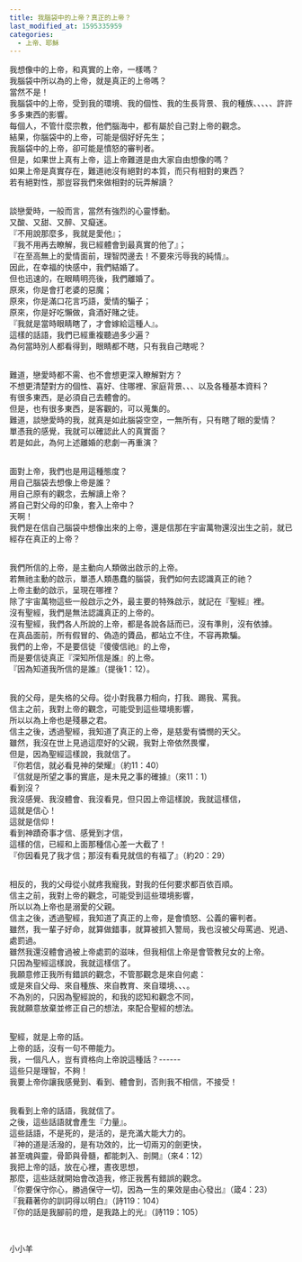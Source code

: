 ```yaml
---
title: 我腦袋中的上帝？真正的上帝？
last_modified_at: 1595335959
categories:
  - 上帝、耶穌
---
```


<p>我想像中的上帝，和真實的上帝，一樣嗎？<br>
我腦袋中所以為的上帝，就是真正的上帝嗎？<br>
當然不是！<br>
我腦袋中的上帝，受到我的環境、我的個性、我的生長背景、我的種族、、、、、許許多多東西的影響。<br>
每個人，不管什麼宗教，他們腦海中，都有屬於自己對上帝的觀念。<br>
結果，你腦袋中的上帝，可能是個好好先生；<br>
我腦袋中的上帝，卻可能是憤怒的審判者。<br>
但是，如果世上真有上帝，這上帝難道是由大家自由想像的嗎？<br>
如果上帝是真實存在，難道祂沒有絕對的本質，而只有相對的東西？<br>
若有絕對性，那豈容我們來做相對的玩弄解讀？</p>

<p><br>
談戀愛時，一般而言，當然有強烈的心靈悸動。<br>
又酸、又甜、又醉、又癡迷。<br>
『不用說那麼多，我就是愛他』；<br>
『我不用再去瞭解，我已經體會到最真實的他了』；<br>
『在至高無上的愛情面前，理智閃邊去！不要來污辱我的純情』。<br>
因此，在幸福的快感中，我們結婚了。<br>
但也迅速的，在眼睛明亮後，我們離婚了。<br>
原來，你是會打老婆的惡魔；<br>
原來，你是滿口花言巧語，愛情的騙子；<br>
原來，你是好吃懶做，貪酒好賭之徒。<br>
『我就是當時眼睛瞎了，才會嫁給這種人』。<br>
這樣的話語，我們已經重複聽過多少遍？<br>
為何當時別人都看得到，眼睛都不瞎，只有我自己瞎呢？</p>

<p><br>
難道，戀愛時都不需、也不會想更深入瞭解對方？<br>
不想更清楚對方的個性、喜好、住哪裡、家庭背景、、、以及各種基本資料？<br>
有很多東西，是必須自己去體會的。<br>
但是，也有很多東西，是客觀的，可以蒐集的。<br>
難道，談戀愛時的我，就真是如此腦袋空空，一無所有，只有瞎了眼的愛情？<br>
單憑我的感覺，我就可以確認此人的真實面？<br>
若是如此，為何上述離婚的悲劇一再重演？</p>

<p><br>
面對上帝，我們也是用這種態度？<br>
用自己腦袋去想像上帝是誰？<br>
用自己原有的觀念，去解讀上帝？<br>
將自己對父母的印象，套入上帝中？<br>
天啊！<br>
我們是在信自己腦袋中想像出來的上帝，還是信那在宇宙萬物還沒出生之前，就已經存在真正的上帝？</p>

<p><br>
我們所信的上帝，是主動向人類做出啟示的上帝。<br>
若無祂主動的啟示，單憑人類愚蠢的腦袋，我們如何去認識真正的祂？<br>
上帝主動的啟示，呈現在哪裡？<br>
除了宇宙萬物這些一般啟示之外，最主要的特殊啟示，就記在『聖經』裡。<br>
沒有聖經，我們是無法認識真正的上帝的。<br>
沒有聖經，我們各人所說的上帝，都是各說各話而已，沒有準則，沒有依據。<br>
在真品面前，所有假冒的、偽造的贗品，都站立不住，不容再欺騙。<br>
我們的上帝，不是要信徒『傻傻信祂』的上帝，<br>
而是要信徒真正『深知所信是誰』的上帝。<br>
『因為知道我所信的是誰』（提後1：12）。</p>

<p><br>
我的父母，是失格的父母。從小對我暴力相向，打我、踢我、罵我。<br>
信主之前，我對上帝的觀念，可能受到這些環境影響，<br>
所以以為上帝也是殘暴之君。<br>
信主之後，透過聖經，我知道了真正的上帝，是慈愛有憐憫的天父。<br>
雖然，我沒在世上見過這麼好的父親，我對上帝依然畏懼，<br>
但是，因為聖經這樣說，我就信了。<br>
『你若信，就必看見神的榮耀』（約11：40）<br>
『信就是所望之事的實底，是未見之事的確據』（來11：1）<br>
看到沒？<br>
我沒感覺、我沒體會、我沒看見，但只因上帝這樣說，我就這樣信，<br>
這就是信心！<br>
這就是信仰！<br>
看到神蹟奇事才信、感覺到才信，<br>
這樣的信，已經和上面那種信心差一大截了！<br>
『你因看見了我才信；那沒有看見就信的有福了』（約20：29）</p>

<p><br>
相反的，我的父母從小就疼我寵我，對我的任何要求都百依百順。<br>
信主之前，我對上帝的觀念，可能受到這些環境影響，<br>
所以以為上帝也是溺愛的父親。<br>
信主之後，透過聖經，我知道了真正的上帝，是會憤怒、公義的審判者。<br>
雖然，我一輩子好命，就算做錯事，就算被抓入警局，我也沒被父母罵過、兇過、處罰過。<br>
雖然我還沒體會過被上帝處罰的滋味，但我相信上帝是會管教兒女的上帝。<br>
只因為聖經這樣說，我就這樣信了。<br>
我願意修正我所有錯誤的觀念，不管那觀念是來自何處：<br>
或是來自父母、來自種族、來自教育、來自環境、、、。<br>
不為別的，只因為聖經說的，和我的認知和觀念不同，<br>
我就願意放棄並修正自己的想法，來配合聖經的想法。</p>

<p><br>
聖經，就是上帝的話。<br>
上帝的話，沒有一句不帶能力。<br>
我，一個凡人，豈有資格向上帝說這種話？------<br>
這些只是理智，不夠！<br>
我要上帝你讓我感覺到、看到、體會到，否則我不相信，不接受！</p>

<p><br>
我看到上帝的話語，我就信了。<br>
之後，這些話語就會產生『力量』。<br>
這些話語，不是死的，是活的，是充滿大能大力的。<br>
『神的道是活潑的，是有功效的，比一切兩刃的劍更快，<br>
甚至魂與靈，骨節與骨髓，都能刺入、剖開』（來4：12）<br>
我把上帝的話，放在心裡，晝夜思想，<br>
那麼，這些話就開始會改造我，修正我舊有錯誤的觀念。<br>
『你要保守你心，勝過保守一切，因為一生的果效是由心發出』（箴4：23）<br>
『我藉著你的訓詞得以明白』（詩119：104）<br>
『你的話是我腳前的燈，是我路上的光』（詩119：105）</p>

<p>&nbsp;</p>

<p>小小羊</p>

